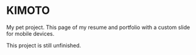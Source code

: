 # KIMOTO

My pet project. This page of my resume and portfolio with a custom slide for mobile devices.

This project is still unfinished.
